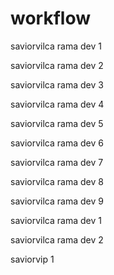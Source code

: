 # workflow

saviorvilca rama dev 1

saviorvilca rama dev 2

saviorvilca rama dev 3

saviorvilca rama dev 4

saviorvilca rama dev 5

saviorvilca rama dev 6

saviorvilca rama dev 7

saviorvilca rama dev 8

saviorvilca rama dev 9

saviorvilca rama dev 1

saviorvilca rama dev 2

saviorvip 1
